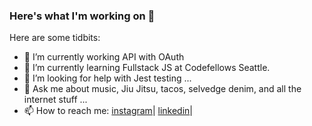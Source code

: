### Here's what I'm working on 👋




Here are some tidbits:

- 🔭 I’m currently working API with OAuth
- 🌱 I’m currently learning Fullstack JS at Codefellows Seattle.
- 🤔 I’m looking for help with Jest testing ...
- 💬 Ask me about music, Jiu Jitsu, tacos, selvedge denim, and all the internet stuff ...
- 📫 How to reach me: [instagram](https://www.instagram.com/iamjonnylee/)| [linkedin](https://www.linkedin.com/in/jonnyleealas/)|


